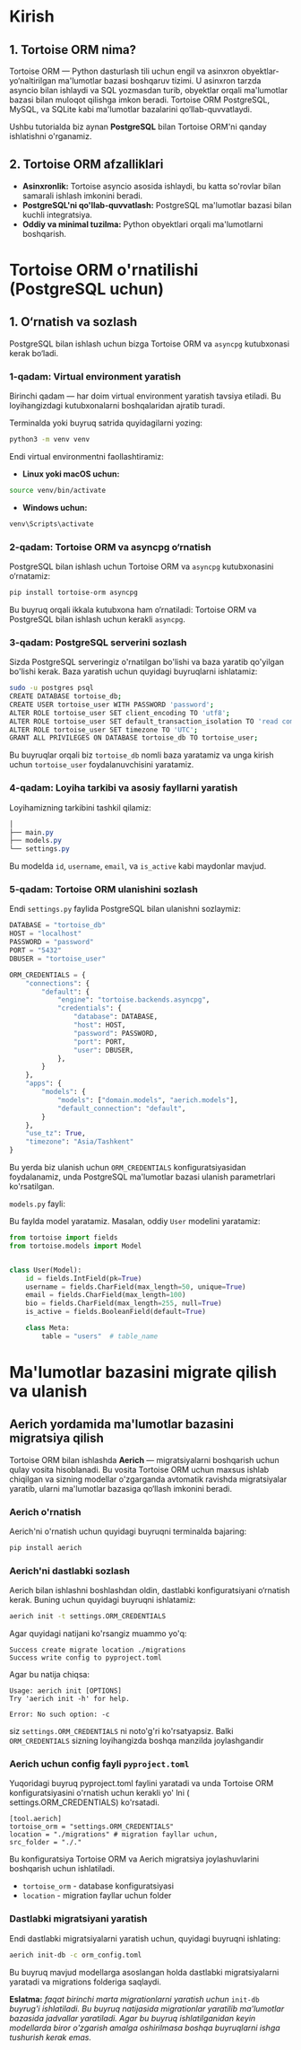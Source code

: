 # Kirish

## 1. Tortoise ORM nima?

Tortoise ORM — Python dasturlash tili uchun engil va asinxron obyektlar-yo‘naltirilgan ma'lumotlar bazasi boshqaruv
tizimi. U asinxron tarzda asyncio bilan ishlaydi va SQL yozmasdan turib, obyektlar orqali ma'lumotlar bazasi bilan
muloqot qilishga imkon beradi. Tortoise ORM PostgreSQL, MySQL, va SQLite kabi ma'lumotlar bazalarini
qo‘llab-quvvatlaydi.

Ushbu tutorialda biz aynan **PostgreSQL** bilan Tortoise ORM'ni qanday ishlatishni o'rganamiz.

## 2. Tortoise ORM afzalliklari

- **Asinxronlik:** Tortoise asyncio asosida ishlaydi, bu katta so'rovlar bilan samarali ishlash imkonini beradi.
- **PostgreSQL'ni qo'llab-quvvatlash:** PostgreSQL ma'lumotlar bazasi bilan kuchli integratsiya.
- **Oddiy va minimal tuzilma:** Python obyektlari orqali ma'lumotlarni boshqarish.

# Tortoise ORM o'rnatilishi (PostgreSQL uchun)

## 1. O‘rnatish va sozlash

PostgreSQL bilan ishlash uchun bizga Tortoise ORM va `asyncpg` kutubxonasi kerak bo‘ladi.

### 1-qadam: Virtual environment yaratish

Birinchi qadam — har doim virtual environment yaratish tavsiya etiladi. Bu loyihangizdagi kutubxonalarni boshqalaridan
ajratib turadi.

Terminalda yoki buyruq satrida quyidagilarni yozing:

```bash
python3 -m venv venv
```

Endi virtual environmentni faollashtiramiz:

- **Linux yoki macOS uchun:**

```bash
source venv/bin/activate
```

- **Windows uchun:**

```bash
venv\Scripts\activate
```

### 2-qadam: Tortoise ORM va asyncpg o‘rnatish

PostgreSQL bilan ishlash uchun Tortoise ORM va `asyncpg` kutubxonasini o‘rnatamiz:

```bash
pip install tortoise-orm asyncpg
```

Bu buyruq orqali ikkala kutubxona ham o‘rnatiladi: Tortoise ORM va PostgreSQL bilan ishlash uchun kerakli `asyncpg`.

### 3-qadam: PostgreSQL serverini sozlash

Sizda PostgreSQL serveringiz o'rnatilgan bo'lishi va baza yaratib qo'yilgan bo'lishi kerak.
Baza yaratish uchun quyidagi buyruqlarni ishlatamiz:

```bash
sudo -u postgres psql
CREATE DATABASE tortoise_db;
CREATE USER tortoise_user WITH PASSWORD 'password';
ALTER ROLE tortoise_user SET client_encoding TO 'utf8';
ALTER ROLE tortoise_user SET default_transaction_isolation TO 'read committed';
ALTER ROLE tortoise_user SET timezone TO 'UTC';
GRANT ALL PRIVILEGES ON DATABASE tortoise_db TO tortoise_user;
```

Bu buyruqlar orqali biz `tortoise_db` nomli baza yaratamiz va unga kirish uchun `tortoise_user` foydalanuvchisini
yaratamiz.

### 4-qadam: Loyiha tarkibi va asosiy fayllarni yaratish

Loyihamizning tarkibini tashkil qilamiz:

```css
│
├── main.py
├── models.py
└── settings.py

```

Bu modelda `id`, `username`, `email`, va `is_active` kabi maydonlar mavjud.

### 5-qadam: Tortoise ORM ulanishini sozlash

Endi `settings.py` faylida PostgreSQL bilan ulanishni sozlaymiz:

```python
DATABASE = "tortoise_db"
HOST = "localhost"
PASSWORD = "password"
PORT = "5432"
DBUSER = "tortoise_user"

ORM_CREDENTIALS = {
    "connections": {
        "default": {
            "engine": "tortoise.backends.asyncpg",
            "credentials": {
                "database": DATABASE,
                "host": HOST,
                "password": PASSWORD,
                "port": PORT,
                "user": DBUSER,
            },
        }
    },
    "apps": {
        "models": {
            "models": ["domain.models", "aerich.models"],
            "default_connection": "default",
        }
    },
    "use_tz": True,
    "timezone": "Asia/Tashkent"
}

```

Bu yerda biz ulanish uchun `ORM_CREDENTIALS` konfiguratsiyasidan foydalanamiz, unda PostgreSQL ma'lumotlar bazasi
ulanish
parametrlari ko'rsatilgan.

`models.py` fayli:

Bu faylda model yaratamiz. Masalan, oddiy `User` modelini yaratamiz:

```python
from tortoise import fields
from tortoise.models import Model


class User(Model):
    id = fields.IntField(pk=True)
    username = fields.CharField(max_length=50, unique=True)
    email = fields.CharField(max_length=100)
    bio = fields.CharField(max_length=255, null=True)
    is_active = fields.BooleanField(default=True)

    class Meta:
        table = "users"  # table_name

```

# Ma'lumotlar bazasini migrate qilish va ulanish

## Aerich yordamida ma'lumotlar bazasini migratsiya qilish

Tortoise ORM bilan ishlashda **Aerich** — migratsiyalarni boshqarish uchun qulay vosita hisoblanadi. Bu vosita Tortoise
ORM uchun maxsus ishlab chiqilgan va sizning modellar o'zgarganda avtomatik ravishda migratsiyalar yaratib, ularni
ma'lumotlar bazasiga qo‘llash imkonini beradi.

### Aerich o'rnatish

Aerich'ni o'rnatish uchun quyidagi buyruqni terminalda bajaring:

```bash
pip install aerich
```

### Aerich'ni dastlabki sozlash

Aerich bilan ishlashni boshlashdan oldin, dastlabki konfiguratsiyani o‘rnatish kerak. Buning uchun quyidagi buyruqni
ishlatamiz:

```bash
aerich init -t settings.ORM_CREDENTIALS
```

Agar quyidagi natijani ko'rsangiz muammo yo'q:

```
Success create migrate location ./migrations
Success write config to pyproject.toml
```

Agar bu natija chiqsa:

```
Usage: aerich init [OPTIONS]
Try 'aerich init -h' for help.

Error: No such option: -c
```

siz `settings.ORM_CREDENTIALS` ni noto'g'ri ko'rsatyapsiz. Balki `ORM_CREDENTIALS` sizning loyihangizda boshqa manzilda
joylashgandir

### Aerich uchun config fayli `pyproject.toml`

Yuqoridagi buyruq pyproject.toml faylini yaratadi va unda Tortoise ORM konfiguratsiyasini o'rnatish uchun kerakli yo'
lni (
settings.ORM_CREDENTIALS) ko'rsatadi.

```
[tool.aerich]
tortoise_orm = "settings.ORM_CREDENTIALS"
location = "./migrations" # migration fayllar uchun, 
src_folder = "./."
```

Bu konfiguratsiya Tortoise ORM va Aerich migratsiya joylashuvlarini boshqarish uchun ishlatiladi.

- `tortoise_orm` - database konfiguratsiyasi
- `location` - migration fayllar uchun folder

### Dastlabki migratsiyani yaratish

Endi dastlabki migratsiyalarni yaratish uchun, quyidagi buyruqni ishlating:

```bash
aerich init-db -c orm_config.toml
```

Bu buyruq mavjud modellarga asoslangan holda dastlabki migratsiyalarni yaratadi va migrations folderiga saqlaydi.

**Eslatma:** *faqat birinchi marta migrationlarni yaratish
uchun* `init-db` *buyrug'i ishlatiladi. Bu buyruq natijasida migrationlar yaratilib ma'lumotlar bazasida jadvallar
yaratiladi. Agar bu buyruq ishlatilganidan keyin modellarda biror o'zgarish amalga oshirilmasa boshqa buyruqlarni ishga
tushurish kerak emas.*


  